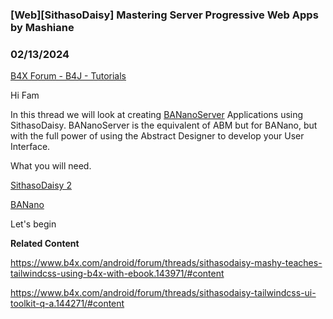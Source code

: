 ### [Web][SithasoDaisy] Mastering Server Progressive Web Apps by Mashiane
### 02/13/2024
[B4X Forum - B4J - Tutorials](https://www.b4x.com/android/forum/threads/159240/)

Hi Fam  
  
In this thread we will look at creating [BANanoServer](https://www.b4x.com/android/forum/threads/banano-jserver-bananoserver-going-full-circle.111406/#content) Applications using SithasoDaisy. BANanoServer is the equivalent of ABM but for BANano, but with the full power of using the Abstract Designer to develop your User Interface.  
  
What you will need.  
  
[SithasoDaisy 2](https://www.b4x.com/android/forum/threads/web-sithasodaisy-tailwindcss-webapps-powered-by-b4x-banano.143950/#content)  
  
[BANano](https://www.b4x.com/android/forum/threads/web-banano-website-app-pwa-library-with-abstract-designer-support.99740/#content)  
  
Let's begin  
  
  
**Related Content**  
  
<https://www.b4x.com/android/forum/threads/sithasodaisy-mashy-teaches-tailwindcss-using-b4x-with-ebook.143971/#content>  
  
<https://www.b4x.com/android/forum/threads/sithasodaisy-tailwindcss-ui-toolkit-q-a.144271/#content>
